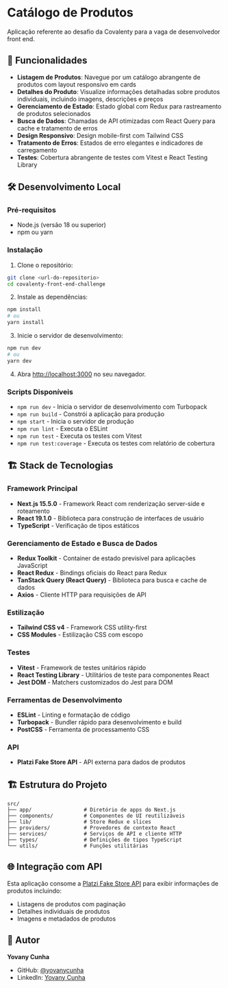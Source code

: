 # Catálogo de Produtos

Aplicação referente ao desafio da Covalenty para a vaga de desenvolvedor front end.

## 🚀 Funcionalidades

- **Listagem de Produtos**: Navegue por um catálogo abrangente de produtos com layout responsivo em cards
- **Detalhes do Produto**: Visualize informações detalhadas sobre produtos individuais, incluindo imagens, descrições e preços
- **Gerenciamento de Estado**: Estado global com Redux para rastreamento de produtos selecionados
- **Busca de Dados**: Chamadas de API otimizadas com React Query para cache e tratamento de erros
- **Design Responsivo**: Design mobile-first com Tailwind CSS
- **Tratamento de Erros**: Estados de erro elegantes e indicadores de carregamento
- **Testes**: Cobertura abrangente de testes com Vitest e React Testing Library

## 🛠️ Desenvolvimento Local

### Pré-requisitos
- Node.js (versão 18 ou superior)
- npm ou yarn

### Instalação

1. Clone o repositório:
```bash
git clone <url-do-repositorio>
cd covalenty-front-end-challenge
```

2. Instale as dependências:
```bash
npm install
# ou
yarn install
```

3. Inicie o servidor de desenvolvimento:
```bash
npm run dev
# ou
yarn dev
```

4. Abra [http://localhost:3000](http://localhost:3000) no seu navegador.

### Scripts Disponíveis

- `npm run dev` - Inicia o servidor de desenvolvimento com Turbopack
- `npm run build` - Constrói a aplicação para produção
- `npm start` - Inicia o servidor de produção
- `npm run lint` - Executa o ESLint
- `npm run test` - Executa os testes com Vitest
- `npm run test:coverage` - Executa os testes com relatório de cobertura

## 🏗️ Stack de Tecnologias

### Framework Principal
- **Next.js 15.5.0** - Framework React com renderização server-side e roteamento
- **React 19.1.0** - Biblioteca para construção de interfaces de usuário
- **TypeScript** - Verificação de tipos estáticos

### Gerenciamento de Estado e Busca de Dados
- **Redux Toolkit** - Container de estado previsível para aplicações JavaScript
- **React Redux** - Bindings oficiais do React para Redux
- **TanStack Query (React Query)** - Biblioteca para busca e cache de dados
- **Axios** - Cliente HTTP para requisições de API

### Estilização
- **Tailwind CSS v4** - Framework CSS utility-first
- **CSS Modules** - Estilização CSS com escopo

### Testes
- **Vitest** - Framework de testes unitários rápido
- **React Testing Library** - Utilitários de teste para componentes React
- **Jest DOM** - Matchers customizados do Jest para DOM

### Ferramentas de Desenvolvimento
- **ESLint** - Linting e formatação de código
- **Turbopack** - Bundler rápido para desenvolvimento e build
- **PostCSS** - Ferramenta de processamento CSS

### API
- **Platzi Fake Store API** - API externa para dados de produtos

## 🏗️ Estrutura do Projeto

```
src/
├── app/                 # Diretório de apps do Next.js
├── components/          # Componentes de UI reutilizáveis
├── lib/                 # Store Redux e slices
├── providers/           # Provedores de contexto React
├── services/            # Serviços de API e cliente HTTP
├── types/               # Definições de tipos TypeScript
└── utils/               # Funções utilitárias
```

## 🌐 Integração com API

Esta aplicação consome a [Platzi Fake Store API](https://fakeapi.platzi.com/en/rest/products) para exibir informações de produtos incluindo:

- Listagens de produtos com paginação
- Detalhes individuais de produtos
- Imagens e metadados de produtos

## 👤 Autor

**Yovany Cunha**
- GitHub: [@yovanycunha](https://github.com/yovanycunha)
- LinkedIn: [Yovany Cunha](https://linkedin.com/in/yovanycunha)
